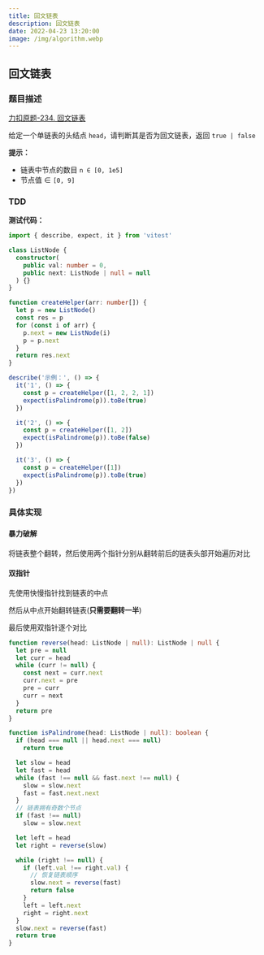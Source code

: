 ```yaml
---
title: 回文链表
description: 回文链表
date: 2022-04-23 13:20:00
image: /img/algorithm.webp
---
```



## 回文链表

### 题目描述

[力扣原题-234. 回文链表](https://leetcode-cn.com/problems/palindrome-linked-list/)

给定一个单链表的头结点 `head`，请判断其是否为回文链表，返回 `true | false`

**提示：**
- 链表中节点的数目 `n ∈ [0, 1e5]`
- 节点值 ∈ `[0, 9]`

### TDD

<strong>测试代码：</strong>

```ts
import { describe, expect, it } from 'vitest'

class ListNode {
  constructor(
    public val: number = 0,
    public next: ListNode | null = null
  ) {}
}

function createHelper(arr: number[]) {
  let p = new ListNode()
  const res = p
  for (const i of arr) {
    p.next = new ListNode(i)
    p = p.next
  }
  return res.next
}

describe('示例：', () => {
  it('1', () => {
    const p = createHelper([1, 2, 2, 1])
    expect(isPalindrome(p)).toBe(true)
  })

  it('2', () => {
    const p = createHelper([1, 2])
    expect(isPalindrome(p)).toBe(false)
  })

  it('3', () => {
    const p = createHelper([1])
    expect(isPalindrome(p)).toBe(true)
  })
})
```


### 具体实现

#### 暴力破解

将链表整个翻转，然后使用两个指针分别从翻转前后的链表头部开始遍历对比

#### 双指针

先使用快慢指针找到链表的中点

然后从中点开始翻转链表(**只需要翻转一半**)

最后使用双指针逐个对比

```ts
function reverse(head: ListNode | null): ListNode | null {
  let pre = null
  let curr = head
  while (curr != null) {
    const next = curr.next
    curr.next = pre
    pre = curr
    curr = next
  }
  return pre
}

function isPalindrome(head: ListNode | null): boolean {
  if (head === null || head.next === null)
    return true

  let slow = head
  let fast = head
  while (fast !== null && fast.next !== null) {
    slow = slow.next
    fast = fast.next.next
  }
  // 链表拥有奇数个节点
  if (fast !== null)
    slow = slow.next

  let left = head
  let right = reverse(slow)

  while (right !== null) {
    if (left.val !== right.val) {
      // 恢复链表顺序
      slow.next = reverse(fast)
      return false
    }
    left = left.next
    right = right.next
  }
  slow.next = reverse(fast)
  return true
}
```

